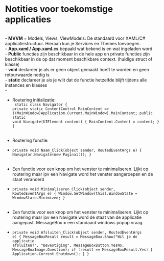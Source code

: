 <h1>Notities voor toekomstige applicaties</h1>
<br>
- <b>MVVM</b> = Models, Views, ViewModels: De standaard voor XAML/C# applicatiestructuur. Hieraan kun je Services en Themes toevoegen.<br>
- <b>App.xaml / App.xaml.cs</b> bepaald wat bekend is en wat ingeladen word<br>
- <b>Public</b> functies zijn beschikbaar in de hele app en private functies zijn beschikbaar in de op dat moment beschikbare context. (huidige struct of klasse)<br>
- <b>void</b> declareer je als er geen object gemaakt hoeft te worden en geen retourwaarde nodig is<br>
- <b>static</b> declareer je als je wilt dat de functie hetzelfde blijft tijdens alle instances en klasses<br>
- 

- Routering initializatie:<br>
  <code> static class Navigator
    { private static ContentControl MainContent => ((MainWindow)Application.Current.MainWindow).MainContent;
              public static void Navigate(UIElement content)
              {
                  MainContent.Content = content;
              }
          }</code><br><br>
- Routering functie:<br>
- <code>private void Naam_Click(object sender, RoutedEventArgs e)
  {
  Navigator.Navigate(new Pagina1());
  }</code><br><br>

- Een functie voor een knop om het venster te minimaliseren. Lijkt op routering maar ipv een Navigate word het venster aangeroepen en de staat veranderd
- <code>private void Minimaliseren_Click(object sender, RoutedEventArgs e)
  {
  Window.GetWindow(this).WindowState = WindowState.Minimized;
  }</code><br><br>
- Een functie voor een knop om het venster te minimaliseren. Lijkt op routering maar ipv een Navigate word de staat van de applicatie aangepast. MessageBox = een standaard windows popup vraag.
- <code>private void Afsluiten_Click(object sender, RoutedEventArgs e)
  {
  MessageBoxResult result = MessageBox.Show("Wil je de applicatie afsluiten?", "Bevestiging",
  MessageBoxButton.YesNo, MessageBoxImage.Question);
  if (result == MessageBoxResult.Yes)
  {
  Application.Current.Shutdown();
  }
  }</code>